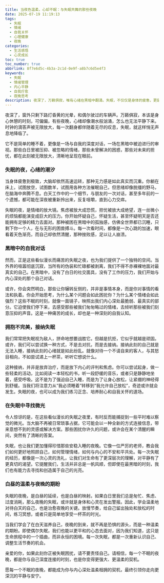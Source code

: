 ```yaml
---
title: 当夜色温柔，心却不眠：与失眠共舞的那些夜晚
date: 2025-07-19 11:19:13
tags:
  - 失眠
  - 情绪
  - 自我关怀
  - 心理健康
  - 夜晚
categories:
  - 生活感悟
  - 心灵成长
toc: true
toc_number: true
abbrlink: 8f7e6d5c-4b3a-2c1d-0e9f-a8b7c6d5e4f3
keywords:
  - 失眠
  - 情绪管理
  - 内心平静
  - 自我疗愈
  - 夜晚思考
description: 夜深了，万籁俱寂，唯有心绪在黑暗中翻涌。失眠，不仅仅是身体的疲惫，更是心灵深处一场无声的对话。它迫使我们直面那些白日里被忽略的情绪、未解的困惑。今夜，让我们温柔地走近失眠，不是去对抗，而是去倾听，去理解，去拥抱那些不眠的时刻，从中寻觅一份独特的平静与力量。
---
```


夜深了，窗外只剩下路灯昏黄的光晕，和偶尔驶过的车辆声。万籁俱寂，本该是身心休憩的时刻，可偏偏，有些夜晚，心绪却像潮水般汹涌，怎么也无法平静下来。时钟的滴答声被无限放大，每一次翻身都伴随着无尽的叹息，失眠，就这样悄无声息地降临了。

它不是简单的睡不着，更像是一场与自我的深度对话，一场在黑暗中被迫进行的审视。那些白日里被压抑、被忽略的情绪，那些未曾解决的困惑，那些对未来的担忧，都在此刻被无限放大，清晰地呈现在眼前。

### 失眠的夜，心绪的潮汐

当身体疲惫到极致，大脑却依然高速运转，那种无力感是如此真实而沉重。你躺在床上，试图放空，试图数羊，试图用各种方法催眠自己，但思绪却像脱缰的野马，在脑海中奔腾不息。白天工作中的一个细节，与朋友的一次对话，甚至多年前的一个遗憾，都可能在深夜被重新拎出来，反复咀嚼，直到心力交瘁。

失眠的夜，是情绪的放大镜。焦虑被放大成恐慌，担忧被放大成绝望，连一丝微小的烦恼都能演变成巨大的压力。你开始怀疑自己，怀疑生活，甚至怀疑明天是否还能拥有足够的精力去面对。那种被困在黑暗中的孤独感，仿佛全世界都已沉睡，只剩下你一个人，在与无形的困兽搏斗。每一次看时间，都像是一次心跳的加速，眼看着天色渐亮，而自己却依然清醒，那种挫败感，足以让人崩溃。

### 黑暗中的自我对话

然而，正是这些看似漫长而痛苦的失眠之夜，也为我们提供了一个独特的空间。当外界的喧嚣彻底沉寂，当所有的伪装和忙碌都被剥离，我们不得不赤裸裸地面对最真实的自己。在黑暗中，没有了白日的社交面具，没有了工作的压力，我们开始与内心深处的那个自己对话。

或许，你会突然明白，那些让你辗转反侧的，并非是事情本身，而是你对事情的看法和执着。你会开始思考，为什么某个问题会如此困扰你？为什么某个情绪会如此强烈？这些不眠的时刻，就像一面镜子，映照出我们内心深处最脆弱、最真实的部分。它迫使我们停下来，去感受那些被我们匆匆略过的情绪，去倾听那些被我们刻意压抑的声音。这是一种痛苦的成长，却也是一种深刻的自我认知。

### 拥抱不完美，接纳失眠

我们常常把失眠视为敌人，拼命地想要战胜它。但越是抗拒，它似乎就越是顽固。或许，我们可以尝试换一种方式，不是去对抗，而是去接纳。接纳此刻的自己就是无法入睡，接纳此刻的心绪就是如此纷乱。就像对待一个不请自来的客人，与其怒目相向，不如尝试递上一杯茶，听听它想说什么。

这种接纳，并非是放弃治疗，而是放下内心的评判和焦虑。你可以尝试起身，做一些轻柔的活动，比如阅读一本轻松的书，听一段舒缓的音乐，或者只是静静地坐着，感受呼吸。这不是为了强迫自己入睡，而是为了让身心放松，让紧绷的神经得到舒缓。当我们将注意力从“我必须睡着”转移到“我允许自己放松”，奇迹或许就会发生。失眠的夜，也可以成为我们练习正念、培养耐心和自我关怀的道场。

### 在失眠中寻找微光

令人惊讶的是，在这些看似漫长的失眠之夜里，有时反而能捕捉到一些平时难以察觉的微光。当大脑不再被日常琐事占据，它可能会以一种全新的方式连接信息，带来意想不到的灵感或解决方案。那些困扰你许久的问题，或许会在某个清醒的瞬间，突然有了清晰的答案。

失眠，也让我们更加懂得珍惜那些安稳入睡的夜晚。它像一位严厉的老师，教会我们如何更好地照顾自己，如何管理情绪，如何与内心的不安和平共处。每一次失眠的经历，都像是一次心灵的洗礼，让我们对生命有了更深层次的理解，对平静有了更真切的渴望。它提醒我们，生活并非总是一帆风顺，但即使在最黑暗的时刻，我们也有能力去寻找和创造属于自己的光亮。

### 白昼的温柔与夜晚的期盼

失眠的夜晚，是白昼的延续，也是白昼的映射。如果白日里我们总是匆忙、焦虑、过度消耗，那么夜晚的失眠，或许就是身体和心灵在发出警报。因此，学会温柔地对待白天的自己，也是治愈夜晚的关键。放慢节奏，给自己留出独处和放松的时间，练习冥想，或者只是简单地享受一杯茶的时光。

当我们学会了在白天滋养自己，夜晚的到来，就不再是恐惧的源头，而是一种温柔的期盼。即使偶尔失眠，我们也能以更平和的心态去面对，因为我们知道，这只是生命旅程中的一个插曲，而非永恒的困境。每一次失眠，都是一次重新认识自己、调整生活节奏的机会。

亲爱的你，如果此刻你正被失眠困扰，请不要责怪自己。请相信，每一个不眠的夜晚，都是你与自己深度连接的时刻，也是你变得更强大、更温柔的契机。

愿每一个不眠的夜晚，都能成为你与内心深处温柔相拥的契机，最终引领你走向更深沉的平静与安宁。
